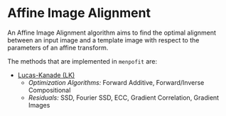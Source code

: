 Affine Image Alignment
======================
An Affine Image Alignment algorithm aims to find the optimal alignment between an
input image and a template image with respect to the parameters of an affine transform.

The methods that are implemented in `menpofit` are:
- [Lucas-Kanade (LK)](lk.md)
  - _Optimization Algorithms:_ Forward Additive, Forward/Inverse Compositional
  - _Residuals:_ SSD, Fourier SSD, ECC, Gradient Correlation, Gradient Images
